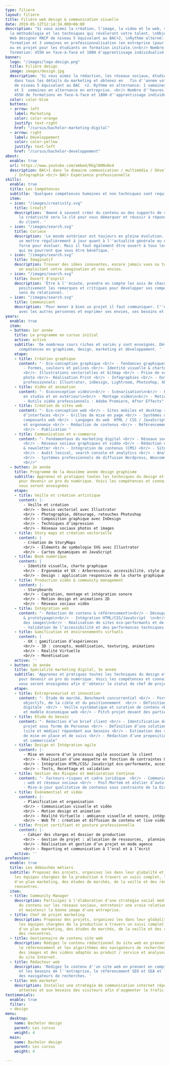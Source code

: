 ```yaml
---
type: filiere
layout: filiere
title: Filière web design & communication visuelle
date: 2019-05-12T12:14:34.000+06:00
description: "Si vous aimez la création, l'image, la video et le web, venez apprendre
  la méthodologie et les techniques qui révéleront votre talent. \nObjectif :  titre
  Web designer RNCP de niveau 5 équivalant au BAC+2. \nRythme alterné: 1 semaine en
  formation et 3 semaines en professionnalisation (en entreprise (pour les alternants)
  ou en projet pour les étudiants en formation initiale.\n<br/> Nombre d'heures de
  formation: 455H en face-à-face et 180H d'apprentissage individualisé en FOAD"
banner:
  logo: "/images/logo-design.png"
  title: Filière design
  image: images/design.jpg
  description: 'Si vous aimez la rédaction, les réseaux sociaux, étudiez et   persévérez
    dans tous les détails du marketing et obtenez en   fin d''année votre titre RNCP
    de niveau 5 équivalant au BAC  +2. Rythme en alternance: 1 semaines en formation
    et 3  semaines en alternance en entreprise. <br/> Nombre d''heures  de formations:
    455H de formations en face-à-face et 180H d''apprentissage individualisé en FOAD.'
  color: color-blue
  buttons:
  - arrow: left
    label: Marketing
    color: color-orange
    justify: text-right
    href: "/cursus/bachelor-marketing-digital"
  - arrow: right
    label: Développement
    color: color-yellow
    justify: text-left
    href: "/cursus/bachelor-developpement"
about:
  enable: true
  url: https://www.youtube.com/embed/RGglN9NvNs4
  description: BAC+1 dans le domaine communication / multimédia / Développement informatique
    / Infographie <br/> BAC+ Expérience professionnelle
skills:
  enable: true
  title: Les Compétences
  subtitle: 'Quelques compétences humaines et non techniques sont requises. '
  item:
  - icon: "/images/creativity.svg"
    title: Créatif
    description: 'Amené à souvent créer du contenu ou des supports de communication,
      la créativité sera la clé pour vous démarquer et réussir à répondre aux attentes
      du client. '
  - icon: "/images/search.svg"
    title: Curieux
    description: 'Le monde extérieur est toujours en pleine évolution. Il faut donc
      se mettre régulièrement à jour quant à l''actualité générale ou numérique. Une
      force pour évoluer. Mais il faut également être ouvert à tous les cours proposés
      qui ne pourront que vous être bénéfique. '
  - icon: "/images/search.svg"
    title: Imaginatif
    description: Trouver des idées innovantes, encore jamais vues ou toutes récentes
      en exploitant votre imagination et vos envies.
  - icon: "/images/search.svg"
    title: Ouvert d'esprit
    description: 'Être à l''écoute, prendre en compte les avis de chacun, accepter
      positivement les remarques et critiques pour développer ses compétences et son
      sens du relationnel. '
  - icon: "/images/search.svg"
    title: Communicant
    description: 'Pour mener à bien un projet il faut communiquer. C''est à dire échanger
      avec les autres personnes et exprimer ses envies, ses besoins et ses attentes. '
years:
  enable: true
  item:
  - button: 1er année
    title: Le programme en cursus initial
    active: active
    subtitle: 'De nombreux cours riches et variés y sont enseignés. Développez vos
      compétences en graphisme, design, marketing et développement. '
    etape:
    - title: Création graphique
      content: "- Eco-conception graphique <br/> - Tendances graphiques & veille <br/>
        - Formes, couleurs et polices <br/>- Identité visuelle & charte graphique
        <br/>- Illustrations vectorielles et bitmap <br/> - Prise de vue et retouches
        photo <br/>- Réalisation Print <br/> - Infographies <br/> - Outils graphiques
        professionnels: Illustrator, inDesign, Lightroom, Photoshop, XD"
    - title: Vidéo et animation
      content: "- Ecoconception vidéo\n<br/> - Scénarisation\n<br/> - Prise de vue
        en studio et en extérieur\n<br/> - Montage vidéo\n<br/> - Motion Design \n<br/>
        - Outils vidéo professionnels : Adobe Premiere, After Effects"
    - title: Création de sites web
      content: "- Eco-conception web <br/> - Sites mobiles et desktop <br/> - Conception
        d’interfaces <br/> - Grilles de mise en page <br/> - Systèmes de design et
        composants web <br/> - Langages du web  HTML / CSS / JavaScript <br/> - Accessibilité
        et ergonomie <br/> - Rédaction de contenus <br/> - Référencement naturel (SEO)
        <br/> - Publication "
    - title: Communication et e-commerce
      content: "- Fondamentaux du marketing digital <br/> - Réseaux sociaux professionnels
        <br/> - Réseaux sociaux graphiques et vidéo <br/> - Rédaction et envoi e-mailing
        & newsletter <br/> - Intégration de contenus (CMS) <br/> - Sites e-commerce
        <br/> - Audit lexical, search console et analytics <br/> - Analyse d'éco performance
        <br/> - Systèmes professionnels de diffusion Wordpress, Woocommerce, Sendinblue
        <br/>"
  - button: 2e année
    title: Programme de la deuxième année design graphisme
    subtitle: Apprenez et pratiquez toutes les techniques du design et du graphisme
      pour devenir un pro du numérique. Voici les compétences et connaissances qui
      vous seront enseignées
    etape:
    - title: Veille et création artistique
      content: |-
        - Veille et création
        <br/> - Dessin vectoriel avec Illustrator
        <br/> - Photographie, détourage, retouches Photoshop
        <br/> - Composition graphique avec InDesign
        <br/> - Techniques d’impression
        <br/> - Réseaux sociaux photos et images
    - title: Story maps et création vectorielle
      content: |
        - Création de StoryMaps
        <br/> - Éléments de symbologie SVG avec Illustrator
        <br/> - Cartes dynamiques en JavaScript
    - title: Book numérique
      content: |
        - Identité visuelle, charte graphique
        <br/> - Ergonomie et UX : Arborescence, accessibilité, style guide, zoning, wireframe
        <br/> - Design : application responsive de la charte graphique et du style guide, UI, maquettage, typographie / pictos et boutons
    - title: Production vidéo & community management
      content: |-
        - Storyboards
        <br/> - Captation, montage et intégration sonore
        <br/> - Motion design et animations 2D
        <br/> - Réseaux sociaux vidéo
    - title: Intégration web
      content: "- Rédaction de contenu & référencement\n<br/> - Découpage de maquette
        & prototypage\n<br/> - Intégration HTML/CSS/JavaScript  \n<br/> - Optimisation
        des images\n<br/> - Réalisation de sites éco-performants et de CMS (Wordpress)\n<br/>
        - Validation de l’accessibilité et des performances techniques et environnementales"
    - title: Gamification et environnements virtuels
      content: |
        - UX : gamification d’expériences
        <br/> - 3D : concepts, modélisation, texturing, animations
        <br/> - Réalité Virtuelle
        <br/> - Monétisation
    active: ''
  - button: 3e année
    title: Spécialité marketing digital, 3e année
    subtitle: 'Apprenez et pratiquez toutes les techniques du design et du graphisme
      pour devenir un pro du numérique. Voici les compétences et connaissances qui
      vous seront enseignées afin d''obtenir le statut de chef de projet digital. '
    etape:
    - title: Entrepreneuriat et innovation
      content: "- Étude de marché, Benchmark concurrentiel <br/> - Formalisation des
        objectifs, de la cible et du positionnement  <br/> - Définition d’une stratégie
        digitale  <br/> - Veille systématique et curation de contenu <br/> - Écoresponsabilité
        et modèle économique web <br/> - Pitch projet devant des parties prenantes"
    - title: Etude du besoin
      content: "- Rédaction d’un brief client <br/> - Identification des acteurs du
        projet sous forme de Personas <br/> - Définition d’une solution technique
        (site et médias) répondant aux besoins <br/> - Estimation des coûts de conception,
        de mise en place et de suivi <br/> - Rédaction d’une proposition technique
        et commerciale"
    - title: Design et Intégration agile
      content: |-
        - Mise en oeuvre d’un processus agile associant le client
        <br/> - Réalisation d’une maquette en fonction de contraintes UX/UI
        <br/> - Intégration HTML/CSS/ JavaScript éco-performante, accessible et adaptative
        <br/> - Tests, Recettage et validation
    - title: Gestion des Risques et Amélioration Continue
      content: "- Facteurs-risques et cadre juridique  <br/> - Communication de crise
        : web et réseaux sociaux <br/> - Post-Mortem et atelier d’auto-critique <br/>
        - Mise-à-jour qualitative de contenus sous contrainte de la Direction Artistique"
    - title: Événementiel et vidéo
      content: |-
        - Planification et organisation
        <br/> - Communication visuelle et vidéo
        <br/> - Motion design et animation
        <br/> - Réalité Virtuelle : ambiance visuelle et sonore, intégration avec Unity
        <br/> - Web TV : création et diffusion de contenu et live vidéo
    - title: Projet certifiant et posture professionnelle
      content: |-
        - Cahier des charges et dossier de production
        <br/> - Gestion de projet : allocation de ressources,  planning et budget
        <br/> - Réalisation et gestion d’un projet en mode agence
        <br/> - Reporting et communication à l’oral et à l’écrit
    active: ''
profession:
  enable: true
  title: Les débouchés métiers
  subtitle: Proposez des projets, organisez les dans leur globalité et accompagnez
    les équipes chargées de la production à travers un suivi complet, la création
    d'un plan marketing, des études de marchés, de la veille et des réunions et des
    rencontres.
  item:
  - title: Community Manager
    description: Participez à l'élaboration d'une stratégie social media pour produire
      du contenu sur les réseaux sociaux, entretenir une vraie relation avec une communauté
      et maintenir la bonne image d'une entreprise.
  - title: Chef de projet marketing
    description: Proposez des projets, organisez les dans leur globalité et accompagnez
      les équipes chargées de la production à travers un suivi complet, la création
      d'un plan marketing, des études de marchés, de la veille et des réunions et
      des rencontres.
  - title: Gestionnaire de contenu site web
    description: Rédigez le contenu rédactionnel du site web en prenant en compte
      le référencement et les algorithmes des navigateurs de recherches, sélectionnez
      des images et des vidéos adaptés au produit / service et analysez les retombées
      du site Internet.
  - title: Rédacteur web
    description: 'Rédigez le contenu d''un site web en prenant en compte la demande
      et les besoins de l''entreprise, le référencement SEO et SEA et les algorithmes
      des navigateurs de recherches. '
  - title: Web marketer
    description: Installez une stratégie de communication internet répondants aux
      attentes et aux besoins des visiteurs afin d'augmenter le trafic et les ventes.
testimonials:
  enable: true
  filter:
  - design
menu:
  desktop:
    name: Bachelor design
    parent: Les cursus
    weight: 4
  main:
    name: Bachelor design
    parent: Les cursus
    weight: 4

---
```

